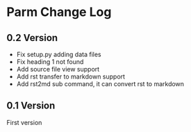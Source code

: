 Parm Change Log
=====================

0.2 Version
-----------------

* Fix setup.py adding data files
* Fix heading 1 not found 
* Add source file view support
* Add rst transfer to markdown support
* Add rst2md sub command, it can convert rst to markdown

0.1 Version
-----------------
First version